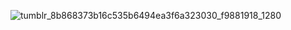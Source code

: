 ![tumblr_8b868373b16c535b6494ea3f6a323030_f9881918_1280](https://github.com/Hidekel12/Hi-/assets/160480003/2dae9ab1-e9ed-4a25-875f-b6f300ade8cc)
